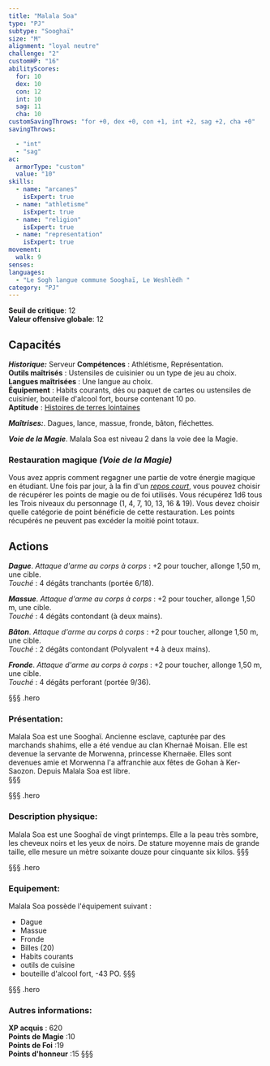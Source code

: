 ```yaml
---
title: "Malala Soa"
type: "PJ"
subtype: "Sooghaï"
size: "M"
alignment: "loyal neutre"
challenge: "2"
customHP: "16"
abilityScores:
  for: 10
  dex: 10
  con: 12
  int: 10
  sag: 11
  cha: 10
customSavingThrows: "for +0, dex +0, con +1, int +2, sag +2, cha +0"
savingThrows:

  - "int"
  - "sag"
ac:
  armorType: "custom"
  value: "10"
skills:
  - name: "arcanes"
    isExpert: true
  - name: "athletisme"
    isExpert: true
  - name: "religion"
    isExpert: true
  - name: "representation"
    isExpert: true
movement:
  walk: 9
senses:
languages:
  - "Le Sogh langue commune Sooghaï, Le Weshlèdh "
category: "PJ"
---
```

**Seuil de critique**: 12          
**Valeur offensive globale**: 12    
## Capacités
_**Historique:**_ Serveur
**Compétences** : Athlétisme, Représentation.  
**Outils maîtrisés** : Ustensiles de cuisinier ou un type de jeu au choix.  
**Langues maîtrisées** : Une langue au choix.  
**Équipement** : Habits courants, dés ou paquet de cartes ou ustensiles de cuisinier, bouteille d'alcool fort, bourse contenant 10 po.  
**Aptitude** : [Histoires de terres lointaines](/personnalite-et-historique/#histoires-de-terres-lointaines)  

_**Maîtrises:**_. Dagues, lance, massue, fronde, bâton, fléchettes.  

_**Voie de la Magie**_. Malala Soa est niveau 2 dans la voie dee la Magie.  

### Restauration magique _*(Voie de la Magie)*_
Vous avez appris comment regagner une partie de votre énergie magique en étudiant. Une fois par jour, à la fin d'un [_repos court_](/gerer-la-sante-du-personnage/#repos-court), vous pouvez choisir de récupérer les points de magie ou de foi utilisés. Vous récupérez 1d6 tous les Trois niveaux du personnage (1, 4, 7, 10, 13, 16 & 19). Vous devez choisir quelle catégorie de point bénéficie de cette restauration. Les points récupérés ne peuvent pas excéder la moitié point totaux.

## Actions  
_**Dague**_. _Attaque d'arme au corps à corps_ : +2 pour toucher, allonge 1,50 m, une cible.  
_Touché_ : 4 dégâts tranchants (portée 6/18).  

_**Massue**_. _Attaque d'arme au corps à corps_ : +2 pour toucher, allonge 1,50 m, une cible.  
_Touché_ : 4 dégâts contondant (à deux mains).  

_**Bâton**_. _Attaque d'arme au corps à corps_ : +2 pour toucher, allonge 1,50 m, une cible.  
_Touché_ : 2 dégâts contondant (Polyvalent +4 à deux mains).  

_**Fronde**_. _Attaque d'arme au corps à corps_ : +2 pour toucher, allonge 1,50 m, une cible.  
_Touché_ : 4 dégâts perforant (portée 9/36).  



§§§ .hero
### Présentation:  
Malala Soa est une Sooghaï. Ancienne esclave, capturée par des marchands shahims, elle a été vendue au clan Khernaë Moisan. Elle est devenue la servante de Morwenna, princesse Khernaëe. Elles sont devenues amie et Morwenna l'a affranchie aux fêtes de Gohan à Ker-Saozon. Depuis Malala Soa est libre.  
§§§

§§§ .hero
### Description physique:  
Malala Soa est une Sooghaï de vingt printemps. Elle a la peau très sombre, les cheveux noirs et les yeux de noirs. De stature moyenne mais de grande taille, elle mesure un mètre soixante douze pour cinquante six kilos.
§§§

§§§ .hero
### Equipement:  
Malala Soa possède l'équipement suivant :
- Dague
- Massue
- Fronde
- Billes (20)
- Habits courants
- outils de cuisine
- bouteille d'alcool fort, -43 PO.
§§§

§§§ .hero
### Autres informations:  
**XP acquis** : 620  
**Points de Magie** :10  
**Points de Foi** :19   
**Points d'honneur** :15
§§§
